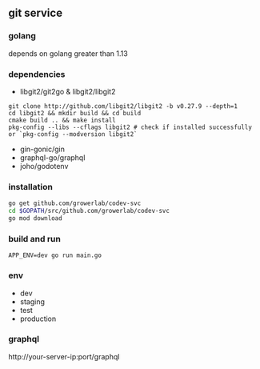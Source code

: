 ## git service

### golang
depends on golang greater than 1.13

### dependencies
- libgit2/git2go & libgit2/libgit2
```
git clone http://github.com/libgit2/libgit2 -b v0.27.9 --depth=1
cd libgit2 && mkdir build && cd build
cmake build .. && make install
pkg-config --libs --cflags libgit2 # check if installed successfully or `pkg-config --modversion libgit2`
```
- gin-gonic/gin
- graphql-go/graphql
- joho/godotenv

### installation
``` bash
go get github.com/growerlab/codev-svc
cd $GOPATH/src/github.com/growerlab/codev-svc
go mod download
```

### build and run
`APP_ENV=dev go run main.go`

### env
- dev
- staging
- test
- production

### graphql
http://your-server-ip:port/graphql
